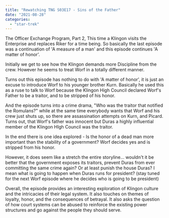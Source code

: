 ```yaml
---
title: "Rewatching TNG S03E17 - Sins of the Father"
date: "2021-08-28"
categories: 
  - "star-trek"
---
```


The Officer Exchange Program, Part 2, This time a Klingon visits the Enterprise and replaces Riker for a time being. So basically the last episode was a continuation of 'A measure of a man' and this episode continues 'A matter of honor'.

Initially we get to see how the Klingon demands more Discipline from the crew. However he seems to treat Worf in a totally different manner.

Turns out this episode has nothing to do with 'A matter of honor', it is just an excuse to introduce Worf to his younger brother Kurn. Basically he used this as a ruse to talk to Worf because the Klingon High Council declared Worf's Father to be a traitor, and to be stripped of his honor.

And the episode turns into a crime drama, "Who was the traitor that notified the Romulans?" while at the same time everybody wants that Worf and his crew just shuts up, so there are assassination attempts on Kurn, and Picard. Turns out, that Worf's father was innocent but Duras a highly influential member of the Klingon HIgh Council was the traitor.

In the end there is one idea explored - Is the honor of a dead man more important than the stability of a government? Worf decides yes and is stripped from his honor.

However, it does seem like a stretch the entire storyline... wouldn't it be better that the government exposes its traitors, prevent Duras from ever committing the same crime again? Or at least punish the house Duras? I mean what is going to happen when Duras runs for president? (stay tuned for the next Worf episode where he decides who is going to be president)

Overall, the episode provides an interesting exploration of Klingon culture and the intricacies of their legal system. It also touches on themes of loyalty, honor, and the consequences of betrayal.
It also asks the question of how court systems can be abused to reinforce the existing power structures and go against the people they should serve.
